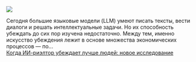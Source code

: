 <!--2025-02-26 14:12:44-->
<div class="yb">
  <div class="rss smaller1 habr"><img src="https://habrastorage.org/getpro/habr/upload_files/580/24b/afe/58024bafe71af61bdc53a94f9438f8e4.png" /><p>Сегодня большие языковые модели (LLM) умеют писать тексты, вести диалоги и решать интеллектуальные задачи. Но их способность убеждать до сих пор изучена недостаточно. Между тем, именно искусство убеждения лежит в основе множества экономических процессов — по... <br><a class="light" href="https://habr.com/ru/news/886094/?utm_source=habrahabr&utm_medium=rss&utm_campaign=886094">Когда ИИ-риэлтор убеждает лучше людей: новое исследование</a></div>
</div>
